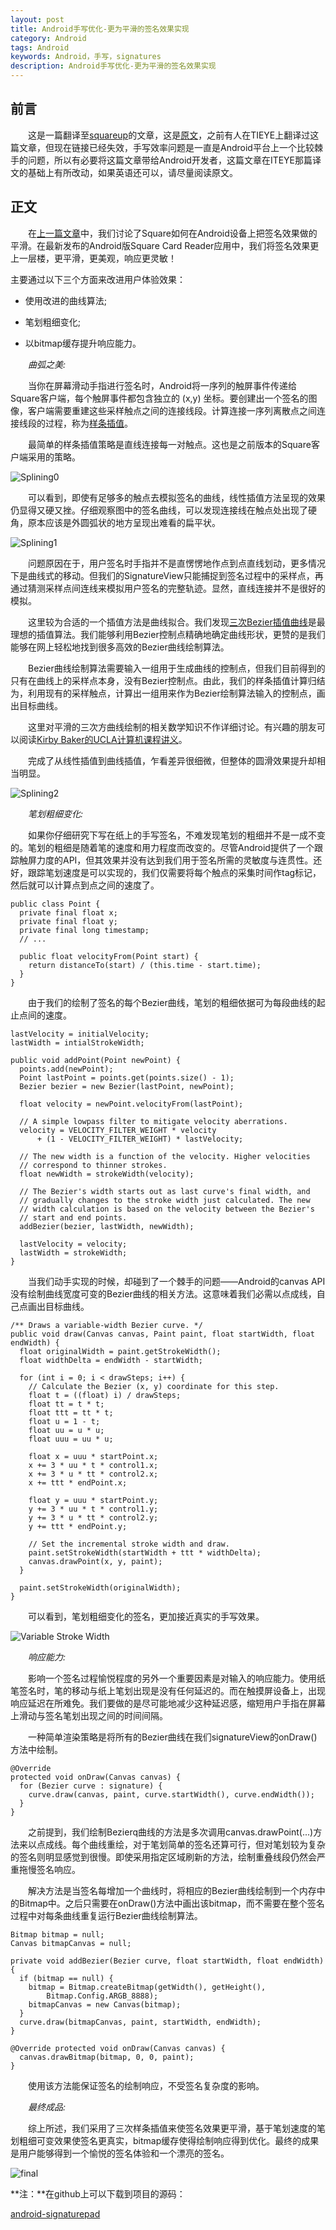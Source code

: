 ```yaml
---
layout: post
title: Android手写优化-更为平滑的签名效果实现
category: Android
tags: Android
keywords: Android，手写，signatures
description: Android手写优化-更为平滑的签名效果实现
---
```


## 前言

&emsp;&emsp;这是一篇翻译至[squareup](http://corner.squareup.com/)的文章，这是[原文](http://corner.squareup.com/2012/07/smoother-signatures.html)，之前有人在TIEYE上翻译过这篇文章，但现在链接已经失效，手写效率问题是一直是Android平台上一个比较棘手的问题，所以有必要将这篇文章带给Android开发者，这篇文章在ITEYE那篇译文的基础上有所改动，如果英语还可以，请尽量阅读原文。

## 正文

&emsp;&emsp;在[上一篇文章](http://zmywly8866.github.io/2014/12/29/android-smooth-signatures.html)中，我们讨论了Square如何在Android设备上把签名效果做的平滑。在最新发布的Android版Square Card Reader应用中，我们将签名效果更上一层楼，更平滑，更美观，响应更灵敏！

主要通过以下三个方面来改进用户体验效果：

- 使用改进的曲线算法;

- 笔划粗细变化;

- 以bitmap缓存提升响应能力。

&emsp;&emsp;*曲弧之美:*

&emsp;&emsp;当你在屏幕滑动手指进行签名时，Android将一序列的触屏事件传递给Square客户端，每个触屏事件都包含独立的 (x,y) 坐标。要创建出一个签名的图像，客户端需要重建这些采样触点之间的连接线段。计算连接一序列离散点之间连接线段的过程，称为[样条插值](http://en.wikipedia.org/wiki/Spline_interpolation)。

&emsp;&emsp;最简单的样条插值策略是直线连接每一对触点。这也是之前版本的Square客户端采用的策略。

![Splining0](http://img.my.csdn.net/uploads/201412/29/1419850574_5860.png)

&emsp;&emsp;可以看到，即使有足够多的触点去模拟签名的曲线，线性插值方法呈现的效果仍显得又硬又挫。仔细观察图中的签名曲线，可以发现连接线在触点处出现了硬角，原本应该是外圆弧状的地方呈现出难看的扁平状。

![Splining1](http://img.my.csdn.net/uploads/201412/29/1419850575_2894.png)

&emsp;&emsp;问题原因在于，用户签名时手指并不是直愣愣地作点到点直线划动，更多情况下是曲线式的移动。但我们的SignatureView只能捕捉到签名过程中的采样点，再通过猜测采样点间连线来模拟用户签名的完整轨迹。显然，直线连接并不是很好的模拟。

&emsp;&emsp;这里较为合适的一个插值方法是曲线拟合。我们发现[三次Bezier插值曲线](http://en.wikipedia.org/wiki/B%C3%A9zier_curve#Cubic_B.C3.A9zier_curves)是最理想的插值算法。我们能够利用Bezier控制点精确地确定曲线形状，更赞的是我们能够在网上轻松地找到很多高效的Bezier曲线绘制算法。

&emsp;&emsp;Bezier曲线绘制算法需要输入一组用于生成曲线的控制点，但我们目前得到的只有在曲线上的采样点本身，没有Bezier控制点。由此，我们的样条插值计算归结为，利用现有的采样触点，计算出一组用来作为Bezier绘制算法输入的控制点，画出目标曲线。

&emsp;&emsp;这里对平滑的三次方曲线绘制的相关数学知识不作详细讨论。有兴趣的朋友可以阅读[Kirby Baker的UCLA计算机课程讲义](http://www.math.ucla.edu/~baker/149.1.02w/handouts/dd_splines.pdf)。

&emsp;&emsp;完成了从线性插值到曲线插值，乍看差异很细微，但整体的圆滑效果提升却相当明显。

![Splining2](http://img.my.csdn.net/uploads/201412/29/1419850573_9635.png)

&emsp;&emsp;*笔划粗细变化:*

&emsp;&emsp;如果你仔细研究下写在纸上的手写签名，不难发现笔划的粗细并不是一成不变的。笔划的粗细是随着笔的速度和用力程度而改变的。尽管Android提供了一个跟踪触屏力度的API，但其效果并没有达到我们用于签名所需的灵敏度与连贯性。还好，跟踪笔划速度是可以实现的，我们仅需要将每个触点的采集时间作tag标记，然后就可以计算点到点之间的速度了。

	public class Point {
	  private final float x;
	  private final float y;
	  private final long timestamp;
	  // ...
	
	  public float velocityFrom(Point start) {
	    return distanceTo(start) / (this.time - start.time);
	  }
	}

&emsp;&emsp;由于我们的绘制了签名的每个Bezier曲线，笔划的粗细依据可为每段曲线的起止点间的速度。

	lastVelocity = initialVelocity;
	lastWidth = intialStrokeWidth;
	
	public void addPoint(Point newPoint) {
	  points.add(newPoint);
	  Point lastPoint = points.get(points.size() - 1);
	  Bezier bezier = new Bezier(lastPoint, newPoint);
	
	  float velocity = newPoint.velocityFrom(lastPoint);
	
	  // A simple lowpass filter to mitigate velocity aberrations.
	  velocity = VELOCITY_FILTER_WEIGHT * velocity
	      + (1 - VELOCITY_FILTER_WEIGHT) * lastVelocity;
	
	  // The new width is a function of the velocity. Higher velocities
	  // correspond to thinner strokes.
	  float newWidth = strokeWidth(velocity);
	
	  // The Bezier's width starts out as last curve's final width, and
	  // gradually changes to the stroke width just calculated. The new
	  // width calculation is based on the velocity between the Bezier's
	  // start and end points.
	  addBezier(bezier, lastWidth, newWidth);
	
	  lastVelocity = velocity;
	  lastWidth = strokeWidth;
	}

&emsp;&emsp;当我们动手实现的时候，却碰到了一个棘手的问题——Android的canvas API没有绘制曲线宽度可变的Bezier曲线的相关方法。这意味着我们必需以点成线，自己点画出目标曲线。

	/** Draws a variable-width Bezier curve. */
	public void draw(Canvas canvas, Paint paint, float startWidth, float endWidth) {
	  float originalWidth = paint.getStrokeWidth();
	  float widthDelta = endWidth - startWidth;
	
	  for (int i = 0; i < drawSteps; i++) {
	    // Calculate the Bezier (x, y) coordinate for this step.
	    float t = ((float) i) / drawSteps;
	    float tt = t * t;
	    float ttt = tt * t;
	    float u = 1 - t;
	    float uu = u * u;
	    float uuu = uu * u;
	
	    float x = uuu * startPoint.x;
	    x += 3 * uu * t * control1.x;
	    x += 3 * u * tt * control2.x;
	    x += ttt * endPoint.x;
	
	    float y = uuu * startPoint.y;
	    y += 3 * uu * t * control1.y;
	    y += 3 * u * tt * control2.y;
	    y += ttt * endPoint.y;
	
	    // Set the incremental stroke width and draw.
	    paint.setStrokeWidth(startWidth + ttt * widthDelta);
	    canvas.drawPoint(x, y, paint);
	  }
	
	  paint.setStrokeWidth(originalWidth);
	}

&emsp;&emsp;可以看到，笔划粗细变化的签名，更加接近真实的手写效果。

![Variable Stroke Width](http://img.my.csdn.net/uploads/201412/29/1419850573_9869.png)

&emsp;&emsp;*响应能力:*

&emsp;&emsp;影响一个签名过程愉悦程度的另外一个重要因素是对输入的响应能力。使用纸笔签名时，笔的移动与纸上笔划出现是没有任何延迟的。而在触摸屏设备上，出现响应延迟在所难免。我们要做的是尽可能地减少这种延迟感，缩短用户手指在屏幕上滑动与签名笔划出现之间的时间间隔。

&emsp;&emsp;一种简单渲染策略是将所有的Bezier曲线在我们signatureView的onDraw()方法中绘制。

	@Override
	protected void onDraw(Canvas canvas) {
	  for (Bezier curve : signature) {
	    curve.draw(canvas, paint, curve.startWidth(), curve.endWidth());
	  }
	}

&emsp;&emsp;之前提到，我们绘制Bezierq曲线的方法是多次调用canvas.drawPoint(...)方法来以点成线。每个曲线重绘，对于笔划简单的签名还算可行，但对笔划较为复杂的签名则明显感觉到很慢。即使采用指定区域刷新的方法，绘制重叠线段仍然会严重拖慢签名响应。

&emsp;&emsp;解决方法是当签名每增加一个曲线时，将相应的Bezier曲线绘制到一个内存中的Bitmap中。之后只需要在onDraw()方法中画出该bitmap，而不需要在整个签名过程中对每条曲线重复运行Bezier曲线绘制算法。

	Bitmap bitmap = null;
	Canvas bitmapCanvas = null;
	
	private void addBezier(Bezier curve, float startWidth, float endWidth) {
	  if (bitmap == null) {
	    bitmap = Bitmap.createBitmap(getWidth(), getHeight(),
	        Bitmap.Config.ARGB_8888);
	    bitmapCanvas = new Canvas(bitmap);
	  }
	  curve.draw(bitmapCanvas, paint, startWidth, endWidth);
	}
	
	@Override protected void onDraw(Canvas canvas) {
	  canvas.drawBitmap(bitmap, 0, 0, paint);
	}

&emsp;&emsp;使用该方法能保证签名的绘制响应，不受签名复杂度的影响。

&emsp;&emsp;*最终成品:*

&emsp;&emsp;综上所述，我们采用了三次样条插值来使签名效果更平滑，基于笔划速度的笔划粗细可变效果使签名更真实，bitmap缓存使得绘制响应得到优化。最终的成果是用户能够得到一个愉悦的签名体验和一个漂亮的签名。

![final](http://img.my.csdn.net/uploads/201412/29/1419850574_9632.png)

**注：**在github上可以下载到项目的源码：

[android-signaturepad](https://github.com/gcacace/android-signaturepad)
